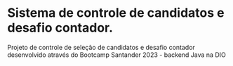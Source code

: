 # Sistema de controle de candidatos e desafio contador.
Projeto de controle de seleção de candidatos e desafio contador desenvolvido através do Bootcamp Santander 2023 - backend Java na DIO
